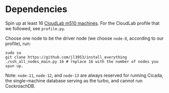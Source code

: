 # Dependencies

Spin up at least 16 [CloudLab m510 machines](https://docs.cloudlab.us/hardware.html). 
For the CloudLab profile that we followed, see `profile.py`.

Choose one node to be the driver node (we choose `node-0`, according to our profile), run:
```
sudo su
git clone https://github.com/jl3953/install_everything
./ssh_all_nodes_main.py 16 # replace 16 with the number of nodes you spun up.
```

Note: `node-11`, `node-12`, and `node-13` are always reserved
for running Cicada, the single-machine database serving as the turbo,
and cannot run CockroachDB.
